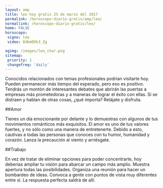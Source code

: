```yaml
---
layout: amp
title: leo hoy gratis 25 de marzo del 2017 
permalink: /horoscopo-diario-gratis/amp/leo/
normallink: /horoscopo-diario-gratis/leo/
home: FALSE
horoscopo:
 signo: leo
 video: 8dbmDOk3_Zg

ogimg: /images/leo_char.png
sitemap:
 priority: 1
 changefreq: 'daily'
---
```



Conocidos relacionados con temas profesionales podrían visitarte hoy. Pueden permanecer más tiempo del esperado, pero eso es positivo. Tendrás un montón de interesantes debates que abrirán las puertas a empresas más prometedoras y a maneras de lograr el éxito con ellas. Si se distraen y hablan de otras cosas, ¿qué importa? Relájate y disfruta.

##Amor

Tienes un día emocionante por delante y lo demuestras con algunos de tus movimientos románticos más exquisitos. El amor es uno de tus valores fuertes, y no sólo como una manera de entretenerte. Debido a esto, cautivas a todas las personas que conoces con tu humor, humanidad y corazón. Lanza la precaución al viento y arriésgate.

##Trabajo

En vez de tratar de eliminar opciones para poder concentrarte, hoy deberías ampliar tu visión para abarcar un campo más amplio. Muestra apertura todas las posibilidades. Organiza una reunión para hacer un bombardeo de ideas. Convoca a gente con puntos de vista muy diferentes entre sí. La respuesta perfecta saldrá de allí.